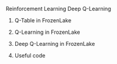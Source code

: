 Reinforcement Learning
Deep Q-Learning

1. Q-Table in FrozenLake

2. Q-Learning in FrozenLake

3. Deep Q-Learning in FrozenLake

4. Useful code